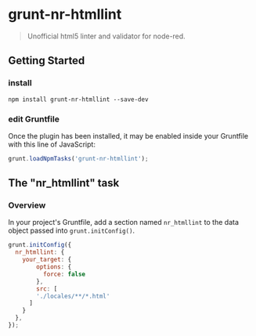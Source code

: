 # grunt-nr-htmllint

> Unofficial html5 linter and validator for node-red.

## Getting Started

### install
```shell
npm install grunt-nr-htmllint --save-dev
```

### edit Gruntfile
Once the plugin has been installed, it may be enabled inside your Gruntfile with this line of JavaScript:

```js
grunt.loadNpmTasks('grunt-nr-htmllint');
```

## The "nr_htmllint" task

### Overview
In your project's Gruntfile, add a section named `nr_htmllint` to the data object passed into `grunt.initConfig()`.

```js
grunt.initConfig({
  nr_htmllint: {
    your_target: {
	    options: {
	      force: false
	    },
	    src: [
        './locales/**/*.html'
      ]
    }
  },
});
```
